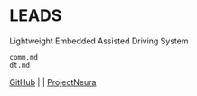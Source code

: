 # LEADS

Lightweight Embedded Assisted Driving System

```{toctree}
comm.md
dt.md
```

[GitHub](https://github.com/ProjectNeura/LEADS) | [](LEADS_VeC) | [ProjectNeura](https://projectneura.org)
